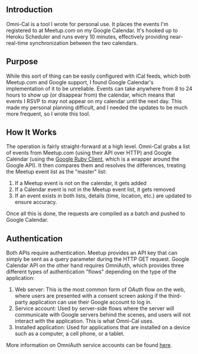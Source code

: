 ## Introduction

Omni-Cal is a tool I wrote for personal use. It places the events I'm registered to at Meetup.com on my Google Calendar. It's hooked up to Heroku Scheduler and runs every 10 minutes, effectively providing near-real-time synchronization between the two calendars.

## Purpose

While this sort of thing can be easily configured with iCal feeds, which both Meetup.com and Google support, I found Google Calendar's implementation of it to be unreliable. Events can take anywhere from 8 to 24 hours to show up (or disappear from) the calendar, which means that events I RSVP to may not appear on my calendar until the next day. This made my personal planning difficult, and I needed the updates to be much more frequent, so I wrote this tool.

## How It Works

The operation is fairly straight-forward at a high level. Omni-Cal grabs a list of events from Meetup.com (using their API over HTTP) and Google Calendar (using the [Google Ruby Client](https://github.com/google/google-api-ruby-client), which is a wrapper around the Google API). It then compares them and resolves the differences, treating the Meetup event list as the "master" list:

1. If a Meetup event is not on the calendar, it gets added
2. If a Calendar event is not in the Meetup event list, it gets removed
3. If an event exists in both lists, details (time, location, etc.) are updated to ensure accuracy.

Once all this is done, the requests are compiled as a batch and pushed to Google Calendar.

## Authentication

Both APIs require authentication. Meetup provides an API key that can simply be sent as a query parameter during the HTTP GET request. Google Calendar API on the other hand requires OmniAuth, which provides three different types of authentication "flows" depending on the type of the application:

1. Web server: This is the most common form of OAuth flow on the web, where users are presented with a consent screen asking if the third-party application can use their Google account to log in.
2. Service account: Used by server-side flows where the server will communicate with Google servers behind the scenes, and users will not interact with the application. This is what Omni-Cal uses.
3. Installed application: Used for applications that are installed on a device such as a computer, a cell phone, or a tablet.

More information on OmniAuth service accounts can be found [here](https://developers.google.com/identity/protocols/OAuth2ServiceAccount).

